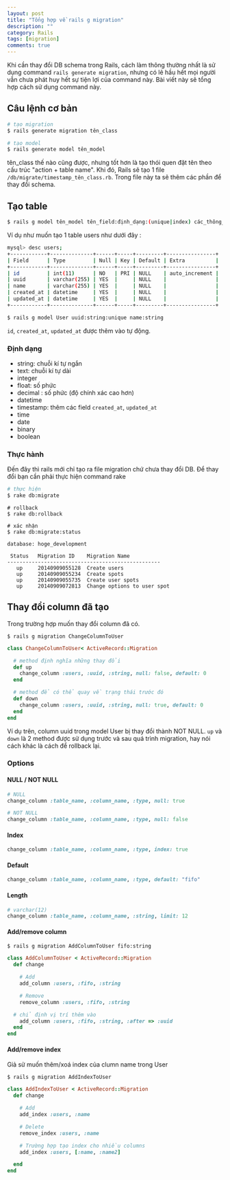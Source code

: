```yaml
---
layout: post
title: "Tổng hợp về rails g migration"
description: ""
category: Rails
tags: [migration]
comments: true
---
```


Khi cần thay đổi DB schema trong Rails, cách làm thông thường nhất là sử dụng command `rails generate migration`, nhưng có lẽ hầu hết mọi người vẫn chưa phát huy hết sự tiện lợi của command này. Bài viết này sẽ tổng hợp cách sử dụng command này.

<!-- more -->

## Câu lệnh cơ bản

```bash
# tạo migration
$ rails generate migration tên_class

# tạo model
$ rails generate model tên_model
```

tên_class thế nào cũng được, nhưng tốt hơn là tạo thói quen đặt tên theo cấu trúc "action + table name". Khi đó, Rails sẽ tạo 1 file `/db/migrate/timestamp_tên_class.rb`. Trong file này ta sẽ thêm các phần để thay đổi schema.

## Tạo table

```bash
$ rails g model tên_model tên_field:định_dạng:(unique|index) các_thông_số_khác
```

Ví dụ như muốn tạo 1 table users như dưới đây :

```bash
mysql> desc users;
+------------+--------------+------+-----+---------+----------------+
| Field      | Type         | Null | Key | Default | Extra          |
+------------+--------------+------+-----+---------+----------------+
| id         | int(11)      | NO   | PRI | NULL    | auto_increment |
| uuid       | varchar(255) | YES  |     | NULL    |                |
| name       | varchar(255) | YES  |     | NULL    |                |
| created_at | datetime     | YES  |     | NULL    |                |
| updated_at | datetime     | YES  |     | NULL    |                |
+------------+--------------+------+-----+---------+----------------+
```

```bash
$ rails g model User uuid:string:unique name:string
```

`id`, `created_at`, `updated_at` được thêm vào tự động.

### Định dạng

- string: chuỗi kí tự ngắn
- text: chuỗi kí tự dài
- integer
- float: số phức
- decimal : số phức (độ chính xác cao hơn)
- datetime
- timestamp: thêm các field `created_at`, `updated_at`
- time
- date
- binary
- boolean

### Thực hành

Đến đây thì rails mới chỉ tạo ra file migration chứ chưa thay đổi DB. Để thay đổi bạn cần phải thực hiện command rake

```bash
# thực hiện
$ rake db:migrate
```

```bash:command
# rollback
$ rake db:rollback
```

```bash:command
# xác nhận
$ rake db:migrate:status

database: hoge_development

 Status   Migration ID    Migration Name
--------------------------------------------------
   up     20140909055128  Create users
   up     20140909055234  Create spots
   up     20140909055735  Create user spots
   up     20140909072813  Change options to user spot
```


## Thay đổi column đã tạo

Trong trường hợp muốn thay đổi column đã có.

```bash:command
$ rails g migration ChangeColumnToUser
```

```ruby:/db/migrate/20140909095843_change_column_to_user.rb
class ChangeColumnToUser< ActiveRecord::Migration

  # method định nghĩa những thay đổi
  def up
    change_column :users, :uuid, :string, null: false, default: 0
  end

  # method để có thể quay về trạng thái trước đó
  def down
    change_column :users, :uuid, :string, null: true, default: 0
  end
end
```

Ví dụ trên, column uuid trong model User bị thay đổi thành NOT NULL. `up` và `down` là 2 method được sử dụng trước và sau quá trình migration, hay nói cách khác là cách để rollback lại.

### Options

#### NULL / NOT NULL

```ruby:/db/migrate/example.rb
# NULL
change_column :table_name, :column_name, :type, null: true

# NOT NULL
change_column :table_name, :column_name, :type, null: false
```

#### Index

```ruby:/db/migrate/example.rb
change_column :table_name, :column_name, :type, index: true
```

#### Default

```ruby:/db/migrate/example.rb
change_column :table_name, :column_name, :type, default: "fifo"
```

#### Length

```ruby:/db/migrate/example.rb
# varchar(12)
change_column :table_name, :column_name, :string, limit: 12
```

#### Add/remove column


```bash:command
$ rails g migration AddColumnToUser fifo:string
```

```ruby:/db/migrate/20140909095843_add_column_to_user.rb
class AddColumnToUser < ActiveRecord::Migration
  def change

    # Add
    add_column :users, :fifo, :string

    # Remove
    remove_column :users, :fifo, :string

  # chỉ định vị trí thêm vào
    add_column :users, :fifo, :string, :after => :uuid
  end
end
```

#### Add/remove index

Giả sử muốn thêm/xoá index của clumn name trong User

```bash:command
$ rails g migration AddIndexToUser
```

```ruby:/db/migrate/20140909095843_add_index_to_user.rb
class AddIndexToUser < ActiveRecord::Migration
  def change

    # Add
    add_index :users, :name

    # Delete
    remove_index :users, :name

    # Trường hợp tạo index cho nhiều columns
    add_index :users, [:name, :name2]

  end
end
```
